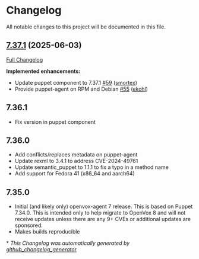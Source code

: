 # Changelog
All notable changes to this project will be documented in this file.

## [7.37.1](https://github.com/openvoxproject/openvox-agent/tree/7.37.1) (2025-06-03)

[Full Changelog](https://github.com/openvoxproject/openvox-agent/compare/7.36.1...7.37.1)

**Implemented enhancements:**

- Update puppet component to 7.37.1 [\#59](https://github.com/OpenVoxProject/openvox-agent/pull/59) ([smortex](https://github.com/smortex))
- Provide puppet-agent on RPM and Debian [\#55](https://github.com/OpenVoxProject/openvox-agent/pull/55) ([ekohl](https://github.com/ekohl))

## 7.36.1

* Fix version in puppet component

## 7.36.0

* Add conflicts/replaces metadata on puppet-agent
* Update rexml to 3.4.1 to address CVE-2024-49761
* Update semantic_puppet to 1.1.1 to fix a typo in a method name
* Add support for Fedora 41 (x86_64 and aarch64)

## 7.35.0

* Initial (and likely only) openvox-agent 7 release. This is based on Puppet 7.34.0. This is intended only to help migrate to OpenVox 8 and will not receive updates unless there are any 9+ CVEs or additional updates are sponsored.
* Makes builds reproducible


\* *This Changelog was automatically generated by [github_changelog_generator](https://github.com/github-changelog-generator/github-changelog-generator)*
